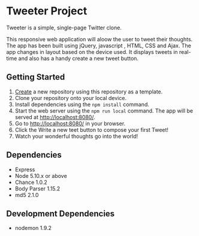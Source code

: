 # Tweeter Project

Tweeter is a simple, single-page Twitter clone.

This responsive web application will aloow the user to tweet their thoughts. The app has been built using jQuery, javascript , HTML, CSS and Ajax. The app changes in layout based on the device used. It displays tweets in real-time and also has a handy create a new tweet button.


## Getting Started

1. [Create](https://docs.github.com/en/repositories/creating-and-managing-repositories/creating-a-repository-from-a-template) a new repository using this repository as a template.
2. Clone your repository onto your local device.
3. Install dependencies using the `npm install` command.
3. Start the web server using the `npm run local` command. The app will be served at <http://localhost:8080/>.
4. Go to <http://localhost:8080/> in your browser.
5. Click the Write a new teet button to compose your first Tweet! 
6. Watch your wonderful thoughts go into the world!


## Dependencies

- Express
- Node 5.10.x or above
- Chance 1.0.2
- Body Parser 1.15.2
- md5 2.1.0


## Development Dependencies
- nodemon 1.9.2

